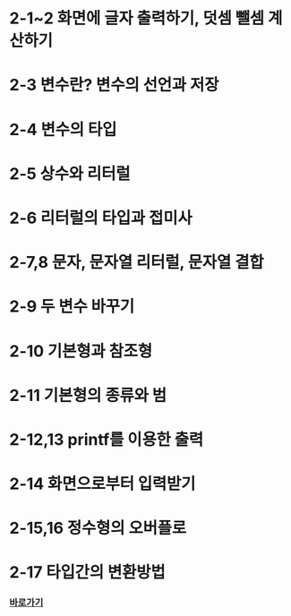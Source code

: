 # 2-1~2 화면에 글자 출력하기, 덧셈 뺄셈 계산하기
# 2-3 변수란? 변수의 선언과 저장
# 2-4 변수의 타입
# 2-5 상수와 리터럴
# 2-6 리터럴의 타입과 접미사
# 2-7,8 문자, 문자열 리터럴, 문자열 결합
# 2-9 두 변수 바꾸기
# 2-10 기본형과 참조형
# 2-11 기본형의 종류와 범
# 2-12,13 printf를 이용한 출력
# 2-14 화면으로부터 입력받기
# 2-15,16 정수형의 오버플로
# 2-17 타입간의 변환방법
### [바로가기](https://github.com/bmw0673/ch02/blob/master/doc/2-17.md)
